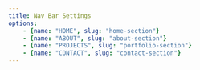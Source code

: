```yaml
---
title: Nav Bar Settings
options: 
    - {name: "HOME", slug: "home-section"}
    - {name: "ABOUT", slug: "about-section"}
    - {name: "PROJECTS", slug: "portfolio-section"}
    - {name: "CONTACT", slug: "contact-section"}
---
```

